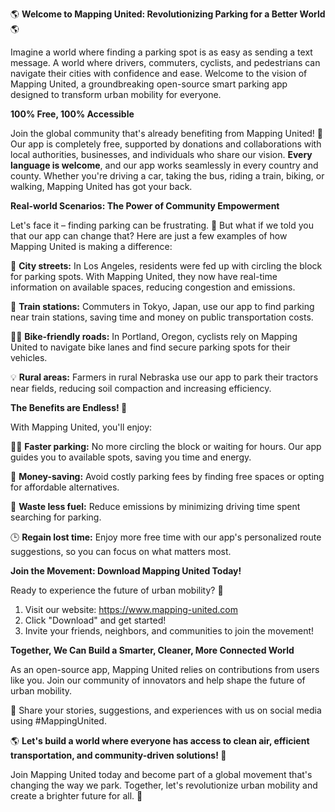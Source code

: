 🌎 **Welcome to Mapping United: Revolutionizing Parking for a Better World** 🌎

Imagine a world where finding a parking spot is as easy as sending a text message. A world where drivers, commuters, cyclists, and pedestrians can navigate their cities with confidence and ease. Welcome to the vision of Mapping United, a groundbreaking open-source smart parking app designed to transform urban mobility for everyone.

**100% Free, 100% Accessible**

Join the global community that's already benefiting from Mapping United! 🌟 Our app is completely free, supported by donations and collaborations with local authorities, businesses, and individuals who share our vision. **Every language is welcome**, and our app works seamlessly in every country and county. Whether you're driving a car, taking the bus, riding a train, biking, or walking, Mapping United has got your back.

**Real-world Scenarios: The Power of Community Empowerment**

Let's face it – finding parking can be frustrating. 🚗 But what if we told you that our app can change that? Here are just a few examples of how Mapping United is making a difference:

🌴 **City streets:** In Los Angeles, residents were fed up with circling the block for parking spots. With Mapping United, they now have real-time information on available spaces, reducing congestion and emissions.

🚂 **Train stations:** Commuters in Tokyo, Japan, use our app to find parking near train stations, saving time and money on public transportation costs.

🚴‍♂️ **Bike-friendly roads:** In Portland, Oregon, cyclists rely on Mapping United to navigate bike lanes and find secure parking spots for their vehicles.

💡 **Rural areas:** Farmers in rural Nebraska use our app to park their tractors near fields, reducing soil compaction and increasing efficiency.

**The Benefits are Endless! 💚**

With Mapping United, you'll enjoy:

🏃‍♀️ **Faster parking:** No more circling the block or waiting for hours. Our app guides you to available spots, saving you time and energy.

💸 **Money-saving:** Avoid costly parking fees by finding free spaces or opting for affordable alternatives.

🌿 **Waste less fuel:** Reduce emissions by minimizing driving time spent searching for parking.

🕒 **Regain lost time:** Enjoy more free time with our app's personalized route suggestions, so you can focus on what matters most.

**Join the Movement: Download Mapping United Today!**

Ready to experience the future of urban mobility? 🚀

1. Visit our website: https://www.mapping-united.com
2. Click "Download" and get started!
3. Invite your friends, neighbors, and communities to join the movement!

**Together, We Can Build a Smarter, Cleaner, More Connected World**

As an open-source app, Mapping United relies on contributions from users like you. Join our community of innovators and help shape the future of urban mobility.

💬 Share your stories, suggestions, and experiences with us on social media using #MappingUnited.

🌎 **Let's build a world where everyone has access to clean air, efficient transportation, and community-driven solutions! 🌈**

Join Mapping United today and become part of a global movement that's changing the way we park. Together, let's revolutionize urban mobility and create a brighter future for all. 💚